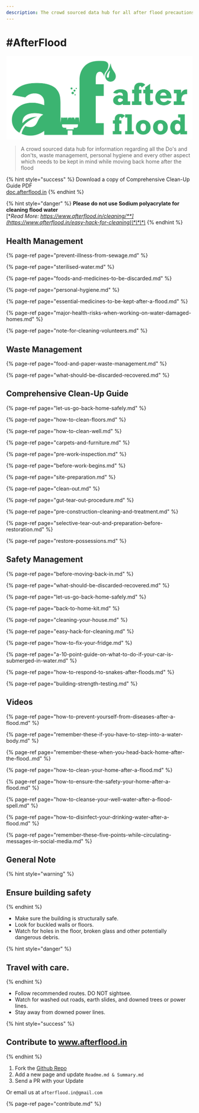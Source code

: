 ```yaml
---
description: The crowd sourced data hub for all after flood precautions
---
```


# \#AfterFlood

![](.gitbook/assets/afterflood-logo-0x.jpg)

> A crowd sourced data hub for information regarding all the Do's and don'ts, waste management, personal hygiene and every other aspect which needs to be kept in mind while moving back home after the flood

{% hint style="success" %}
Download a copy of Comprehensive Clean-Up Guide PDF  
[doc.afterflood.in](http://doc.afterflood.in/)
{% endhint %}

{% hint style="danger" %}
**Please do not use Sodium polyacrylate for cleaning flood water**  
[**Read More: https://www.afterflood.in/cleaning/**](https://www.afterflood.in/easy-hack-for-cleaning)\*\*\*\*
{% endhint %}

## Health Management

{% page-ref page="prevent-illness-from-sewage.md" %}

{% page-ref page="sterilised-water.md" %}

{% page-ref page="foods-and-medicines-to-be-discarded.md" %}

{% page-ref page="personal-hygiene.md" %}

{% page-ref page="essential-medicines-to-be-kept-after-a-flood.md" %}

{% page-ref page="major-health-risks-when-working-on-water-damaged-homes.md" %}

{% page-ref page="note-for-cleaning-volunteers.md" %}

## Waste Management

{% page-ref page="food-and-paper-waste-management.md" %}

{% page-ref page="what-should-be-discarded-recovered.md" %}

## Comprehensive Clean-Up Guide

{% page-ref page="let-us-go-back-home-safely.md" %}

{% page-ref page="how-to-clean-floors.md" %}

{% page-ref page="how-to-clean-well.md" %}

{% page-ref page="carpets-and-furniture.md" %}

{% page-ref page="pre-work-inspection.md" %}

{% page-ref page="before-work-begins.md" %}

{% page-ref page="site-preparation.md" %}

{% page-ref page="clean-out.md" %}

{% page-ref page="gut-tear-out-procedure.md" %}

{% page-ref page="pre-construction-cleaning-and-treatment.md" %}

{% page-ref page="selective-tear-out-and-preparation-before-restoration.md" %}

{% page-ref page="restore-possessions.md" %}

## Safety  Management

{% page-ref page="before-moving-back-in.md" %}

{% page-ref page="what-should-be-discarded-recovered.md" %}

{% page-ref page="let-us-go-back-home-safely.md" %}

{% page-ref page="back-to-home-kit.md" %}

{% page-ref page="cleaning-your-house.md" %}

{% page-ref page="easy-hack-for-cleaning.md" %}

{% page-ref page="how-to-fix-your-fridge.md" %}

{% page-ref page="a-10-point-guide-on-what-to-do-if-your-car-is-submerged-in-water.md" %}

{% page-ref page="how-to-respond-to-snakes-after-floods.md" %}

{% page-ref page="building-strength-testing.md" %}

## Videos

{% page-ref page="how-to-prevent-yourself-from-diseases-after-a-flood.md" %}

{% page-ref page="remember-these-if-you-have-to-step-into-a-water-body.md" %}

{% page-ref page="remember-these-when-you-head-back-home-after-the-flood..md" %}

{% page-ref page="how-to-clean-your-home-after-a-flood.md" %}

{% page-ref page="how-to-ensure-the-safety-your-home-after-a-flood.md" %}

{% page-ref page="how-to-cleanse-your-well-water-after-a-flood-spell.md" %}

{% page-ref page="how-to-disinfect-your-drinking-water-after-a-flood.md" %}

{% page-ref page="remember-these-five-points-while-circulating-messages-in-social-media.md" %}

## General Note

{% hint style="warning" %}
## Ensure building safety
{% endhint %}

* Make sure the building is structurally safe.
* Look for buckled walls or floors.
* Watch for holes in the floor, broken glass and other potentially dangerous debris.

{% hint style="danger" %}
## **Travel with care.**
{% endhint %}

* Follow recommended routes. DO NOT sightsee.
* Watch for washed out roads, earth slides, and downed trees or power lines.
* Stay away from downed power lines.

{% hint style="success" %}
## Contribute to www.afterflood.in
{% endhint %}

1. Fork the [Github Repo](https://github.com/afterflood/afterflood.in)
2. Add a new page and update `Readme.md & Summary.md`
3. Send a PR with your Update

Or email us at `afterflood.in@gmail.com`

{% page-ref page="contribute.md" %}

